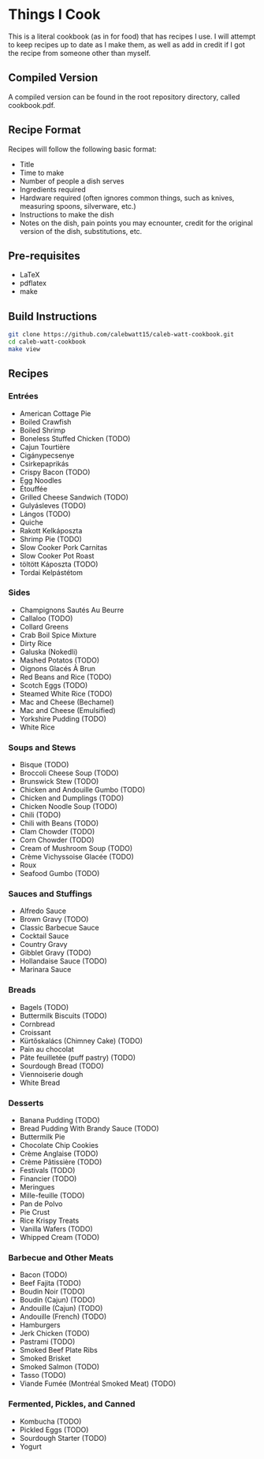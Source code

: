 # Things I Cook
This is a literal cookbook (as in for food) that has recipes I use. I will attempt to keep recipes up to date as I make them, as well as add in credit if I got the recipe from someone other than myself.

## Compiled Version
A compiled version can be found in the root repository directory, called cookbook.pdf.

## Recipe Format
Recipes will follow the following basic format:
* Title
* Time to make
* Number of people a dish serves
* Ingredients required
* Hardware required (often ignores common things, such as knives, measuring spoons, silverware, etc.)
* Instructions to make the dish
* Notes on the dish, pain points you may ecnounter, credit for the original version of the dish, substitutions, etc.


## Pre-requisites
* LaTeX
* pdflatex
* make


## Build Instructions
```Bash
git clone https://github.com/calebwatt15/caleb-watt-cookbook.git
cd caleb-watt-cookbook
make view
```

## Recipes
### Entrées
* American Cottage Pie
* Boiled Crawfish
* Boiled Shrimp
* Boneless Stuffed Chicken (TODO)
* Cajun Tourtière
* Cigánypecsenye
* Csirkepaprikás
* Crispy Bacon (TODO)
* Egg Noodles
* Étouffée
* Grilled Cheese Sandwich (TODO)
* Gulyásleves (TODO)
* Lángos (TODO)
* Quiche
* Rakott Kelkáposzta
* Shrimp Pie (TODO)
* Slow Cooker Pork Carnitas
* Slow Cooker Pot Roast
* töltött Káposzta (TODO)
* Tordai Kelpástétom

### Sides
* Champignons Sautés Au Beurre
* Callaloo (TODO)
* Collard Greens
* Crab Boil Spice Mixture
* Dirty Rice
* Galuska (Nokedli)
* Mashed Potatos (TODO)
* Oignons Glacés À Brun
* Red Beans and Rice (TODO)
* Scotch Eggs (TODO)
* Steamed White Rice (TODO)
* Mac and Cheese (Bechamel)
* Mac and Cheese (Emulsified)
* Yorkshire Pudding (TODO)
* White Rice

### Soups and Stews
* Bisque (TODO)
* Broccoli Cheese Soup (TODO)
* Brunswick Stew (TODO)
* Chicken and Andouille Gumbo (TODO)
* Chicken and Dumplings (TODO)
* Chicken Noodle Soup (TODO)
* Chili (TODO)
* Chili with Beans (TODO)
* Clam Chowder (TODO)
* Corn Chowder (TODO)
* Cream of Mushroom Soup (TODO)
* Crème Vichyssoise Glacée (TODO)
* Roux
* Seafood Gumbo (TODO)

### Sauces and Stuffings
* Alfredo Sauce
* Brown Gravy (TODO)
* Classic Barbecue Sauce
* Cocktail Sauce
* Country Gravy
* Gibblet Gravy (TODO)
* Hollandaise Sauce (TODO)
* Marinara Sauce

### Breads
* Bagels (TODO)
* Buttermilk Biscuits (TODO)
* Cornbread
* Croissant
* Kürtőskalács (Chimney Cake) (TODO)
* Pain au chocolat
* Pâte feuilletée (puff pastry) (TODO)
* Sourdough Bread (TODO)
* Viennoiserie dough
* White Bread

### Desserts
* Banana Pudding (TODO)
* Bread Pudding With Brandy Sauce (TODO)
* Buttermilk Pie
* Chocolate Chip Cookies
* Crème Anglaise (TODO)
* Crème Pâtissière (TODO)
* Festivals (TODO)
* Financier (TODO)
* Meringues
* Mille-feuille (TODO)
* Pan de Polvo
* Pie Crust
* Rice Krispy Treats
* Vanilla Wafers (TODO)
* Whipped Cream (TODO)

### Barbecue and Other Meats
* Bacon (TODO)
* Beef Fajita (TODO)
* Boudin Noir (TODO)
* Boudin (Cajun) (TODO)
* Andouille (Cajun) (TODO)
* Andouille (French) (TODO)
* Hamburgers
* Jerk Chicken (TODO)
* Pastrami (TODO)
* Smoked Beef Plate Ribs
* Smoked Brisket
* Smoked Salmon (TODO)
* Tasso (TODO)
* Viande Fumée (Montréal Smoked Meat) (TODO)

### Fermented, Pickles, and Canned
* Kombucha (TODO)
* Pickled Eggs (TODO)
* Sourdough Starter (TODO)
* Yogurt